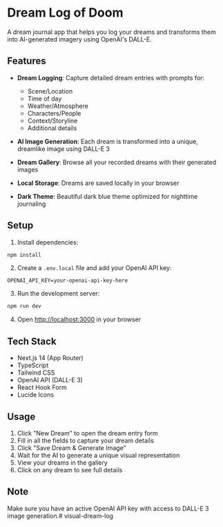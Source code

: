 # Dream Log of Doom

A dream journal app that helps you log your dreams and transforms them into AI-generated imagery using OpenAI's DALL-E.

## Features

- **Dream Logging**: Capture detailed dream entries with prompts for:
  - Scene/Location
  - Time of day
  - Weather/Atmosphere
  - Characters/People
  - Context/Storyline
  - Additional details
  
- **AI Image Generation**: Each dream is transformed into a unique, dreamlike image using DALL-E 3

- **Dream Gallery**: Browse all your recorded dreams with their generated images

- **Local Storage**: Dreams are saved locally in your browser

- **Dark Theme**: Beautiful dark blue theme optimized for nighttime journaling

## Setup

1. Install dependencies:
```bash
npm install
```

2. Create a `.env.local` file and add your OpenAI API key:
```
OPENAI_API_KEY=your-openai-api-key-here
```

3. Run the development server:
```bash
npm run dev
```

4. Open [http://localhost:3000](http://localhost:3000) in your browser

## Tech Stack

- Next.js 14 (App Router)
- TypeScript
- Tailwind CSS
- OpenAI API (DALL-E 3)
- React Hook Form
- Lucide Icons

## Usage

1. Click "New Dream" to open the dream entry form
2. Fill in all the fields to capture your dream details
3. Click "Save Dream & Generate Image" 
4. Wait for the AI to generate a unique visual representation
5. View your dreams in the gallery
6. Click on any dream to see full details

## Note

Make sure you have an active OpenAI API key with access to DALL-E 3 image generation.# visual-dream-log
